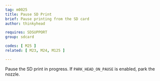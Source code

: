 ```yaml
---
tag: m0025
title: Pause SD Print
brief: Pause printing from the SD card
author: thinkyhead

requires: SDSUPPORT
group: sdcard

codes: [ M25 ]
related: [ M23, M24, M125 ]

---
```


Pause the SD print in progress. If `PARK_HEAD_ON_PAUSE` is enabled, park the nozzle.
